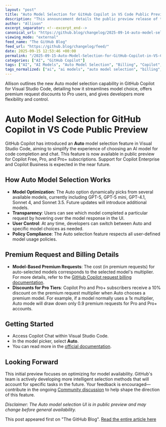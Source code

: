 ```yaml
---
layout: "post"
title: "Auto Model Selection for GitHub Copilot in VS Code Public Preview"
description: "This announcement details the public preview release of the new Auto model selection feature in GitHub Copilot for Visual Studio Code. The Auto option automatically selects the most suitable model for each request, optimizing for availability while maintaining transparency and allowing user control. It is currently available for Copilot Free, Pro, and Pro+ users, with planned support for Enterprise and Business licenses. Key features include discounted premium requests for Pro tiers, policy respect, and the ability for users to see or override model choices. The roadmap includes further intelligence for task-specific optimization."
author: "Allison"
excerpt_separator: <!--excerpt_end-->
canonical_url: "https://github.blog/changelog/2025-09-14-auto-model-selection-for-copilot-in-vs-code-in-public-preview"
viewing_mode: "external"
feed_name: "The GitHub Blog"
feed_url: "https://github.blog/changelog/feed/"
date: 2025-09-15 12:53:46 +00:00
permalink: "/2025-09-15-Auto-Model-Selection-for-GitHub-Copilot-in-VS-Code-Public-Preview.html"
categories: ["AI", "GitHub Copilot"]
tags: ["AI", "AI Models", "Auto Model Selection", "Billing", "Copilot", "Copilot Business", "Copilot Enterprise", "Copilot Free", "Copilot Pro", "Copilot Pro+", "Developer Tools", "GitHub Copilot", "GPT 4.1", "GPT 5", "Model Picker", "News", "Premium Request", "Public Preview", "Sonnet 4", "VS Code", "VS Code Extension"]
tags_normalized: ["ai", "ai models", "auto model selection", "billing", "copilot", "copilot business", "copilot enterprise", "copilot free", "copilot pro", "copilot proplus", "developer tools", "github copilot", "gpt 4dot1", "gpt 5", "model picker", "news", "premium request", "public preview", "sonnet 4", "vs code", "vs code extension"]
---
```


Allison outlines the new Auto model selection capability in GitHub Copilot for Visual Studio Code, detailing how it streamlines model choice, offers premium request discounts to Pro users, and gives developers more flexibility and control.<!--excerpt_end-->

# Auto Model Selection for GitHub Copilot in VS Code Public Preview

GitHub Copilot has introduced an **Auto** model selection feature in Visual Studio Code, aiming to simplify the experience of choosing an AI model for code completion and chat. This feature is now available in public preview for Copilot Free, Pro, and Pro+ subscriptions. Support for Copilot Enterprise and Copilot Business is expected in the near future.

## How Auto Model Selection Works

- **Model Optimization**: The Auto option dynamically picks from several available models, currently including GPT-5, GPT-5 mini, GPT-4.1, Sonnet 4, and Sonnet 3.5. Future updates will introduce additional models.
- **Transparency**: Users can see which model completed a particular request by hovering over the model response in the UI.
- **User Control**: At any time, developers can switch between Auto and specific model choices as needed.
- **Policy Compliance**: The Auto selection feature respects all user-defined model usage policies.

## Premium Request and Billing Details

- **Model-Based Premium Requests**: The cost (in premium requests) for auto-selected models corresponds to the selected model's multiplier. For more details, refer to the [GitHub Copilot request billing documentation](https://docs.github.com/copilot/concepts/billing/copilot-requests#model-multipliers).
- **Discounts for Pro Tiers**: Copilot Pro and Pro+ subscribers receive a 10% discount on the premium request multiplier when Auto chooses a premium model. For example, if a model normally uses a 1x multiplier, Auto mode will draw down only 0.9 premium requests for Pro and Pro+ accounts.

## Getting Started

- Access Copilot Chat within Visual Studio Code.
- In the model picker, select **Auto**.
- You can read more in the [official documentation](https://docs.github.com/copilot/concepts/auto-model-selection).

## Looking Forward

This initial preview focuses on optimizing for model availability. GitHub's team is actively developing more intelligent selection methods that will account for specific tasks in the future. Your feedback is encouraged—contribute in the ongoing [Community discussion](https://github.com/orgs/community/discussions/173188) to help shape the direction of this feature.

*Disclaimer: The Auto model selection UI is in public preview and may change before general availability.*

This post appeared first on "The GitHub Blog". [Read the entire article here](https://github.blog/changelog/2025-09-14-auto-model-selection-for-copilot-in-vs-code-in-public-preview)
